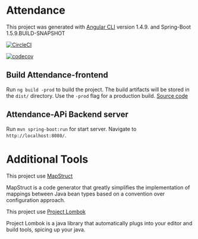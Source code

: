 # Attendance

This project was generated with [Angular CLI](https://github.com/angular/angular-cli) version 1.4.9. and Spring-Boot 1.5.9.BUILD-SNAPSHOT

[![CircleCI](https://circleci.com/gh/faltdor/attendance-api-test.svg?style=svg)](https://circleci.com/gh/faltdor/attendance-api-test)

[![codecov](https://codecov.io/gh/faltdor/attendance-api-test/branch/master/graph/badge.svg)](https://codecov.io/gh/faltdor/attendance-api-test)

## Build Attendance-frontend 

Run `ng build -prod` to build the project. The build artifacts will be stored in the `dist/` directory. Use the `-prod` flag for a production build.
[Source code](https://github.com/faltdor/attendance-api-test/tree/master/Attendance-fronted)

## Attendance-APi Backend server

Run `mvn spring-boot:run` for start server. Navigate to `http://localhost:8080/`.

# Additional Tools
This project use [MapStruct](http://mapstruct.org/)

MapStruct is a code generator that greatly simplifies the implementation of mappings between Java bean types based on a convention over configuration approach.

This project use [Project Lombok](https://projectlombok.org/)

Project Lombok is a java library that automatically plugs into your editor and build tools, spicing up your java.



